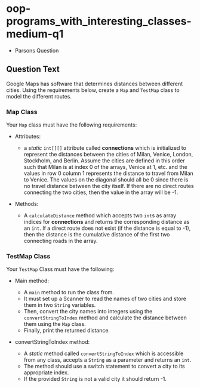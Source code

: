 # oop-programs_with_interesting_classes-medium-q1

- Parsons Question

## Question Text
Google Maps has software that determines distances between different cities. Using the requirements below, create a `Map`
and `TestMap` class to model the different routes.

### Map Class

Your `Map` class must have the following requirements:

- Attributes:
    - a *static* `int[][]` attribute called **connections** which is initialized to represent the distances between the 
      cities of Milan, Venice, London, Stockholm, and Berlin. Assume the cities are defined in this order such that Milan 
      is at index 0 of the arrays, Venice at 1, etc. and the values in row 0 column 1 represents the distance to travel 
      from Milan to Venice. The values on the diagonal should all be 0 since there is no travel distance between the city 
      itself. If there are no direct routes connecting the two cities, then the value in the array will be -1.

- Methods:
    - A `calculateDistance` method which accepts two `int`s as array indices for **connections** and returns the 
      corresponding distance as an `int`. If a direct route does not exist (if the distance is equal to -1), then the 
      distance is the cumulative distance of the first two connecting roads in the array.

### TestMap Class

Your `TestMap` Class must have the following:

- Main method:
    - A `main` method to run the class from.
    - It must set up a Scanner to read the names of two cities and store them in two `String` variables.
    - Then, convert the city names into integers using the `convertStringToIndex` method and calculate the distance
      between them using the `Map` class.
    - Finally, print the returned distance.

- convertStringToIndex method:
    - A *static* method called `convertStringToIndex` which is accessible from any class, accepts a `String` as a 
      parameter and returns an `int`.
    - The method should use a switch statement to convert a city to its appropriate index.
    - If the provided `String` is not a valid city it should return -1.

